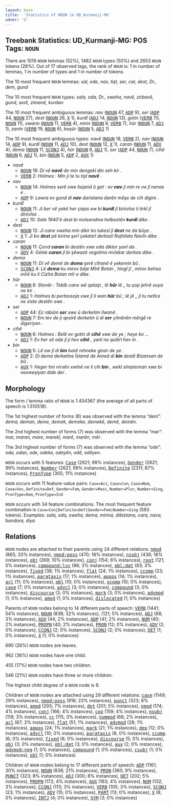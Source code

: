 ```yaml
---
layout: base
title:  'Statistics of NOUN in UD_Kurmanji-MG'
udver: '2'
---
```


## Treebank Statistics: UD_Kurmanji-MG: POS Tags: `NOUN`

There are 1019 `NOUN` lemmas (52%), 1482 `NOUN` types (50%) and 2653 `NOUN` tokens (26%).
Out of 17 observed tags, the rank of `NOUN` is: 1 in number of lemmas, 1 in number of types and 1 in number of tokens.

The 10 most frequent `NOUN` lemmas: <em>sal, ode, nav, tişt, ser, car, dest, Dr., dem, gund</em>

The 10 most frequent `NOUN` types:  <em>sala, oda, Dr., xweha, navê, zirbavê, gund, serê, zimanê, kurdan</em>

The 10 most frequent ambiguous lemmas: <em>nav</em> (<tt><a href="kmr_mg-pos-NOUN.html">NOUN</a></tt> 47, <tt><a href="kmr_mg-pos-ADP.html">ADP</a></tt> 9), <em>ser</em> (<tt><a href="kmr_mg-pos-ADP.html">ADP</a></tt> 44, <tt><a href="kmr_mg-pos-NOUN.html">NOUN</a></tt> 27), <em>dest</em> (<tt><a href="kmr_mg-pos-NOUN.html">NOUN</a></tt> 26, <tt><a href="kmr_mg-pos-X.html">X</a></tt> 1), <em>kurdî</em> (<tt><a href="kmr_mg-pos-ADJ.html">ADJ</a></tt> 14, <tt><a href="kmr_mg-pos-NOUN.html">NOUN</a></tt> 13), <em>gotin</em> (<tt><a href="kmr_mg-pos-VERB.html">VERB</a></tt> 70, <tt><a href="kmr_mg-pos-NOUN.html">NOUN</a></tt> 11), <em>xwarin</em> (<tt><a href="kmr_mg-pos-NOUN.html">NOUN</a></tt> 11, <tt><a href="kmr_mg-pos-VERB.html">VERB</a></tt> 4), <em>mirin</em> (<tt><a href="kmr_mg-pos-NOUN.html">NOUN</a></tt> 9, <tt><a href="kmr_mg-pos-VERB.html">VERB</a></tt> 7), <em>hûr</em> (<tt><a href="kmr_mg-pos-NOUN.html">NOUN</a></tt> 7, <tt><a href="kmr_mg-pos-ADJ.html">ADJ</a></tt> 1), <em>zanîn</em> (<tt><a href="kmr_mg-pos-VERB.html">VERB</a></tt> 19, <tt><a href="kmr_mg-pos-NOUN.html">NOUN</a></tt> 6), <em>başûr</em> (<tt><a href="kmr_mg-pos-NOUN.html">NOUN</a></tt> 5, <tt><a href="kmr_mg-pos-ADJ.html">ADJ</a></tt> 1)

The 10 most frequent ambiguous types:  <em>navê</em> (<tt><a href="kmr_mg-pos-NOUN.html">NOUN</a></tt> 18, <tt><a href="kmr_mg-pos-VERB.html">VERB</a></tt> 2), <em>nav</em> (<tt><a href="kmr_mg-pos-NOUN.html">NOUN</a></tt> 14, <tt><a href="kmr_mg-pos-ADP.html">ADP</a></tt> 9), <em>kurdî</em> (<tt><a href="kmr_mg-pos-NOUN.html">NOUN</a></tt> 11, <tt><a href="kmr_mg-pos-ADJ.html">ADJ</a></tt> 10), <em>dest</em> (<tt><a href="kmr_mg-pos-NOUN.html">NOUN</a></tt> 12, <tt><a href="kmr_mg-pos-X.html">X</a></tt> 1), <em>caran</em> (<tt><a href="kmr_mg-pos-NOUN.html">NOUN</a></tt> 11, <tt><a href="kmr_mg-pos-ADV.html">ADV</a></tt> 4), <em>dema</em> (<tt><a href="kmr_mg-pos-NOUN.html">NOUN</a></tt> 11, <tt><a href="kmr_mg-pos-SCONJ.html">SCONJ</a></tt> 4), <em>hûr</em> (<tt><a href="kmr_mg-pos-NOUN.html">NOUN</a></tt> 6, <tt><a href="kmr_mg-pos-ADJ.html">ADJ</a></tt> 1), <em>ser</em> (<tt><a href="kmr_mg-pos-ADP.html">ADP</a></tt> 44, <tt><a href="kmr_mg-pos-NOUN.html">NOUN</a></tt> 7), <em>cihê</em> (<tt><a href="kmr_mg-pos-NOUN.html">NOUN</a></tt> 6, <tt><a href="kmr_mg-pos-ADJ.html">ADJ</a></tt> 1), <em>bin</em> (<tt><a href="kmr_mg-pos-NOUN.html">NOUN</a></tt> 5, <tt><a href="kmr_mg-pos-ADP.html">ADP</a></tt> 2, <tt><a href="kmr_mg-pos-AUX.html">AUX</a></tt> 1)


* <em>navê</em>
  * <tt><a href="kmr_mg-pos-NOUN.html">NOUN</a></tt> 18: <em>Di vê <b>navê</b> de min dengekî din seh kir .</em>
  * <tt><a href="kmr_mg-pos-VERB.html">VERB</a></tt> 2: <em>Holmes : Min ji te tu tişt <b>navê</b> .</em>
* <em>nav</em>
  * <tt><a href="kmr_mg-pos-NOUN.html">NOUN</a></tt> 14: <em>Holmes serê xwe hejand û got : ev <b>nav</b> ji min re ne jî nenas e .</em>
  * <tt><a href="kmr_mg-pos-ADP.html">ADP</a></tt> 9: <em>Lewra ev gund di <b>nav</b> daristana darên mêşe de cih digire .</em>
* <em>kurdî</em>
  * <tt><a href="kmr_mg-pos-NOUN.html">NOUN</a></tt> 11: <em>Ji ber vê yekê her çiqas ew bi <b>kurdî</b> jî binivîse li tirkî jî dinivîse .</em>
  * <tt><a href="kmr_mg-pos-ADJ.html">ADJ</a></tt> 10: <em>Sala 1940'ê dest bi nivîsandina helbestên <b>kurdî</b> dike .</em>
* <em>dest</em>
  * <tt><a href="kmr_mg-pos-NOUN.html">NOUN</a></tt> 12: <em>Ji cane xweha min dikir ko tukesî jî <b>dest</b> ne da bûye .</em>
  * <tt><a href="kmr_mg-pos-X.html">X</a></tt> 1: <em>Ji bo <b>dest</b> pê kirina şerî çekdarî derbazî Rojhilata Navîn dibe .</em>
* <em>caran</em>
  * <tt><a href="kmr_mg-pos-NOUN.html">NOUN</a></tt> 11: <em>Çend <b>caran</b> bi destên xwe oda diktor şanî da .</em>
  * <tt><a href="kmr_mg-pos-ADV.html">ADV</a></tt> 4: <em>Gelek <b>caran</b> jî bi şêwazê vegotina nivîskar derbas dibe .</em>
* <em>dema</em>
  * <tt><a href="kmr_mg-pos-NOUN.html">NOUN</a></tt> 11: <em>Di vê demê de <b>dema</b> şerê cihanê ê yekemin bû .</em>
  * <tt><a href="kmr_mg-pos-SCONJ.html">SCONJ</a></tt> 4: <em>Lê <b>dema</b> ku mirov bêje Mîrê Botan , hingî jî , mirov behsa mîrê ku li Cizîra Botan mîr e dike .</em>
* <em>hûr</em>
  * <tt><a href="kmr_mg-pos-NOUN.html">NOUN</a></tt> 6: <em>Stonêr : Tebîb cane wê qelaşt , lê <b>hûr</b> lê _ tu şop jehrê xuya ne kir .</em>
  * <tt><a href="kmr_mg-pos-ADJ.html">ADJ</a></tt> 1: <em>Holmes bi pertavsoja xwe jî li wan <b>hûr</b> bû ; lê jê _ jî tu netîce ne xiste destên xwe .</em>
* <em>ser</em>
  * <tt><a href="kmr_mg-pos-ADP.html">ADP</a></tt> 44: <em>Ez rabûm <b>ser</b> xwe û derketim lîwanê .</em>
  * <tt><a href="kmr_mg-pos-NOUN.html">NOUN</a></tt> 7: <em>Em tev de ji qesirê derketin û di <b>ser</b> çîmênên mêrgê re digeriyan .</em>
* <em>cihê</em>
  * <tt><a href="kmr_mg-pos-NOUN.html">NOUN</a></tt> 6: <em>Holmes : Belê ev gotin di <b>cihê</b> xwe de ye ; heye ko ...</em>
  * <tt><a href="kmr_mg-pos-ADJ.html">ADJ</a></tt> 1: <em>Ev her sê ode jî ji hev <b>cihê</b> , yanî ne qulêrî hev in .</em>
* <em>bin</em>
  * <tt><a href="kmr_mg-pos-NOUN.html">NOUN</a></tt> 5: <em>Lê ew jî di <b>bin</b> barê rehneke giran de ye .</em>
  * <tt><a href="kmr_mg-pos-ADP.html">ADP</a></tt> 2: <em>Di dema derketine Îslamê de Amed di <b>bin</b> destê Bizansan de bû .</em>
  * <tt><a href="kmr_mg-pos-AUX.html">AUX</a></tt> 1: <em>Heger hin nirxên xwînê ne li cih <b>bin</b> , wekî sîmptoman xwe bi nexweşiyan dide der .</em>

## Morphology

The form / lemma ratio of `NOUN` is 1.454367 (the average of all parts of speech is 1.510518).

The 1st highest number of forms (8) was observed with the lemma “dem”: <em>dema, deman, deme, demek, demeke, demekê, demê, demên</em>.

The 2nd highest number of forms (7) was observed with the lemma “mar”: <em>mar, maran, mare, marekî, marê, marên, mêr</em>.

The 3rd highest number of forms (7) was observed with the lemma “ode”: <em>oda, odan, ode, odeke, odeyên, odê, odêyen</em>.

`NOUN` occurs with 5 features: <tt><a href="kmr_mg-feat-Case.html">Case</a></tt> (2621; 99% instances), <tt><a href="kmr_mg-feat-Gender.html">Gender</a></tt> (2621; 99% instances), <tt><a href="kmr_mg-feat-Number.html">Number</a></tt> (2621; 99% instances), <tt><a href="kmr_mg-feat-Definite.html">Definite</a></tt> (2311; 87% instances), <tt><a href="kmr_mg-feat-PronType.html">PronType</a></tt> (305; 11% instances)

`NOUN` occurs with 11 feature-value pairs: `Case=Acc`, `Case=Con`, `Case=Nom`, `Case=Voc`, `Definite=Def`, `Gender=Fem`, `Gender=Masc`, `Number=Plur`, `Number=Sing`, `PronType=Dem`, `PronType=Ind`

`NOUN` occurs with 34 feature combinations.
The most frequent feature combination is `Case=Con|Definite=Def|Gender=Fem|Number=Sing` (593 tokens).
Examples: <em>sala, oda, xweha, dema, mirina, dibistana, cara, nava, bandora, diya</em>


## Relations

`NOUN` nodes are attached to their parents using 24 different relations: <tt><a href="kmr_mg-dep-nmod.html">nmod</a></tt> (865; 33% instances), <tt><a href="kmr_mg-dep-nmod-poss.html">nmod:poss</a></tt> (470; 18% instances), <tt><a href="kmr_mg-dep-nsubj.html">nsubj</a></tt> (436; 16% instances), <tt><a href="kmr_mg-dep-obj.html">obj</a></tt> (269; 10% instances), <tt><a href="kmr_mg-dep-conj.html">conj</a></tt> (154; 6% instances), <tt><a href="kmr_mg-dep-root.html">root</a></tt> (121; 5% instances), <tt><a href="kmr_mg-dep-compound-lvc.html">compound:lvc</a></tt> (86; 3% instances), <tt><a href="kmr_mg-dep-obl-dat.html">obl:dat</a></tt> (83; 3% instances), <tt><a href="kmr_mg-dep-fixed.html">fixed</a></tt> (38; 1% instances), <tt><a href="kmr_mg-dep-flat.html">flat</a></tt> (24; 1% instances), <tt><a href="kmr_mg-dep-ccomp.html">ccomp</a></tt> (23; 1% instances), <tt><a href="kmr_mg-dep-parataxis.html">parataxis</a></tt> (17; 1% instances), <tt><a href="kmr_mg-dep-appos.html">appos</a></tt> (14; 1% instances), <tt><a href="kmr_mg-dep-acl.html">acl</a></tt> (11; 0% instances), <tt><a href="kmr_mg-dep-obl.html">obl</a></tt> (10; 0% instances), <tt><a href="kmr_mg-dep-xcomp.html">xcomp</a></tt> (10; 0% instances), <tt><a href="kmr_mg-dep-case.html">case</a></tt> (7; 0% instances), <tt><a href="kmr_mg-dep-advcl.html">advcl</a></tt> (3; 0% instances), <tt><a href="kmr_mg-dep-compound.html">compound</a></tt> (3; 0% instances), <tt><a href="kmr_mg-dep-discourse.html">discourse</a></tt> (3; 0% instances), <tt><a href="kmr_mg-dep-mark.html">mark</a></tt> (3; 0% instances), <tt><a href="kmr_mg-dep-advmod.html">advmod</a></tt> (1; 0% instances), <tt><a href="kmr_mg-dep-amod.html">amod</a></tt> (1; 0% instances), <tt><a href="kmr_mg-dep-dislocated.html">dislocated</a></tt> (1; 0% instances)

Parents of `NOUN` nodes belong to 14 different parts of speech: <tt><a href="kmr_mg-pos-VERB.html">VERB</a></tt> (1441; 54% instances), <tt><a href="kmr_mg-pos-NOUN.html">NOUN</a></tt> (838; 32% instances),  (121; 5% instances), <tt><a href="kmr_mg-pos-ADJ.html">ADJ</a></tt> (68; 3% instances), <tt><a href="kmr_mg-pos-AUX.html">AUX</a></tt> (44; 2% instances), <tt><a href="kmr_mg-pos-ADP.html">ADP</a></tt> (41; 2% instances), <tt><a href="kmr_mg-pos-NUM.html">NUM</a></tt> (40; 2% instances), <tt><a href="kmr_mg-pos-PROPN.html">PROPN</a></tt> (40; 2% instances), <tt><a href="kmr_mg-pos-PRON.html">PRON</a></tt> (12; 0% instances), <tt><a href="kmr_mg-pos-ADV.html">ADV</a></tt> (2; 0% instances), <tt><a href="kmr_mg-pos-CCONJ.html">CCONJ</a></tt> (2; 0% instances), <tt><a href="kmr_mg-pos-SCONJ.html">SCONJ</a></tt> (2; 0% instances), <tt><a href="kmr_mg-pos-DET.html">DET</a></tt> (1; 0% instances), <tt><a href="kmr_mg-pos-X.html">X</a></tt> (1; 0% instances)

690 (26%) `NOUN` nodes are leaves.

962 (36%) `NOUN` nodes have one child.

455 (17%) `NOUN` nodes have two children.

546 (21%) `NOUN` nodes have three or more children.

The highest child degree of a `NOUN` node is 9.

Children of `NOUN` nodes are attached using 29 different relations: <tt><a href="kmr_mg-dep-case.html">case</a></tt> (1149; 29% instances), <tt><a href="kmr_mg-dep-nmod-poss.html">nmod:poss</a></tt> (918; 23% instances), <tt><a href="kmr_mg-dep-punct.html">punct</a></tt> (323; 8% instances), <tt><a href="kmr_mg-dep-amod.html">amod</a></tt> (293; 7% instances), <tt><a href="kmr_mg-dep-det.html">det</a></tt> (201; 5% instances), <tt><a href="kmr_mg-dep-nmod.html">nmod</a></tt> (174; 4% instances), <tt><a href="kmr_mg-dep-conj.html">conj</a></tt> (166; 4% instances), <tt><a href="kmr_mg-dep-cop.html">cop</a></tt> (159; 4% instances), <tt><a href="kmr_mg-dep-nsubj.html">nsubj</a></tt> (119; 3% instances), <tt><a href="kmr_mg-dep-cc.html">cc</a></tt> (115; 3% instances), <tt><a href="kmr_mg-dep-nummod.html">nummod</a></tt> (68; 2% instances), <tt><a href="kmr_mg-dep-acl.html">acl</a></tt> (67; 2% instances), <tt><a href="kmr_mg-dep-flat.html">flat</a></tt> (51; 1% instances), <tt><a href="kmr_mg-dep-advmod.html">advmod</a></tt> (28; 1% instances), <tt><a href="kmr_mg-dep-appos.html">appos</a></tt> (24; 1% instances), <tt><a href="kmr_mg-dep-mark.html">mark</a></tt> (21; 1% instances), <tt><a href="kmr_mg-dep-dep.html">dep</a></tt> (12; 0% instances), <tt><a href="kmr_mg-dep-advcl.html">advcl</a></tt> (10; 0% instances), <tt><a href="kmr_mg-dep-parataxis.html">parataxis</a></tt> (8; 0% instances), <tt><a href="kmr_mg-dep-ccomp.html">ccomp</a></tt> (6; 0% instances), <tt><a href="kmr_mg-dep-fixed.html">fixed</a></tt> (6; 0% instances), <tt><a href="kmr_mg-dep-discourse.html">discourse</a></tt> (5; 0% instances), <tt><a href="kmr_mg-dep-obj.html">obj</a></tt> (3; 0% instances), <tt><a href="kmr_mg-dep-obl-dat.html">obl:dat</a></tt> (3; 0% instances), <tt><a href="kmr_mg-dep-aux.html">aux</a></tt> (2; 0% instances), <tt><a href="kmr_mg-dep-advmod-neg.html">advmod:neg</a></tt> (1; 0% instances), <tt><a href="kmr_mg-dep-compound.html">compound</a></tt> (1; 0% instances), <tt><a href="kmr_mg-dep-csubj.html">csubj</a></tt> (1; 0% instances), <tt><a href="kmr_mg-dep-obl.html">obl</a></tt> (1; 0% instances)

Children of `NOUN` nodes belong to 17 different parts of speech: <tt><a href="kmr_mg-pos-ADP.html">ADP</a></tt> (1161; 30% instances), <tt><a href="kmr_mg-pos-NOUN.html">NOUN</a></tt> (838; 21% instances), <tt><a href="kmr_mg-pos-PRON.html">PRON</a></tt> (360; 9% instances), <tt><a href="kmr_mg-pos-PUNCT.html">PUNCT</a></tt> (323; 8% instances), <tt><a href="kmr_mg-pos-ADJ.html">ADJ</a></tt> (300; 8% instances), <tt><a href="kmr_mg-pos-DET.html">DET</a></tt> (202; 5% instances), <tt><a href="kmr_mg-pos-PROPN.html">PROPN</a></tt> (172; 4% instances), <tt><a href="kmr_mg-pos-AUX.html">AUX</a></tt> (163; 4% instances), <tt><a href="kmr_mg-pos-NUM.html">NUM</a></tt> (132; 3% instances), <tt><a href="kmr_mg-pos-CCONJ.html">CCONJ</a></tt> (113; 3% instances), <tt><a href="kmr_mg-pos-VERB.html">VERB</a></tt> (105; 3% instances), <tt><a href="kmr_mg-pos-SCONJ.html">SCONJ</a></tt> (23; 1% instances), <tt><a href="kmr_mg-pos-ADV.html">ADV</a></tt> (15; 0% instances), <tt><a href="kmr_mg-pos-PART.html">PART</a></tt> (13; 0% instances), <tt><a href="kmr_mg-pos-X.html">X</a></tt> (8; 0% instances), <tt><a href="kmr_mg-pos-INTJ.html">INTJ</a></tt> (4; 0% instances), <tt><a href="kmr_mg-pos-SYM.html">SYM</a></tt> (3; 0% instances)

